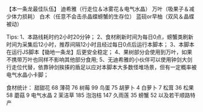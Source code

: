 【本一条龙最佳队伍】
迪希雅（行走位＆冰雾花＆电气水晶）
万叶（吸果子＆减少体力损耗）
白术（任意不会击杀晶蝶螃蟹的生存位）
蓝砚or早柚（双风＆晶蝶被动）

Tips:
1、本路线耗时约2小时20分钟；
2、食材刷新时间为每日0点，螃蟹类刷新时间为采集后12小时，推荐间隔12小时且经过每日0点后运行本脚本；
3、本脚本在运行JS脚本【锄地一条龙】后更安全稳定；
4、果树部分会使用到万叶，如果不携带万叶也同样不影响其他部分食用;
5、无迪希雅的小伙伴可以使用钟剑大剑行走位代替，依靠钟剑挨揍的盾足以应对本脚本大多数怪堆场景，但有一定概率被电气水晶小卡脚；

食材统计：
甜甜花	68
薄荷	76
树莓	99
鸟蛋	75
胡萝卜	4
白萝卜	7
松茸	36
松果	58
蘑菇	9
电气水晶	2
茉洁草	185
泡泡桔	147
久雨莲	35
螃蟹    52
以及若干顺路特产




